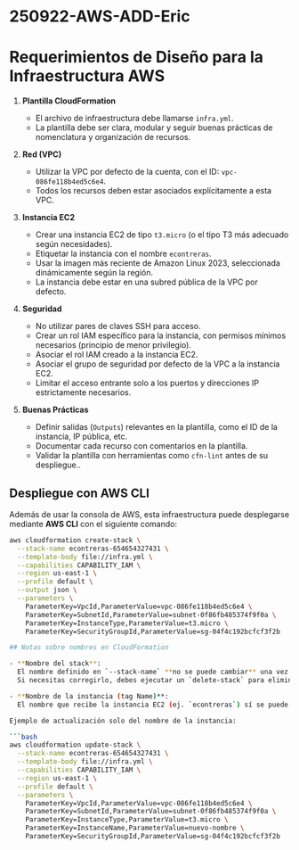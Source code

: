 # 250922-AWS-ADD-Eric
# Requerimientos de Diseño para la Infraestructura AWS

1. **Plantilla CloudFormation**
	- El archivo de infraestructura debe llamarse `infra.yml`.
	- La plantilla debe ser clara, modular y seguir buenas prácticas de nomenclatura y organización de recursos.

2. **Red (VPC)**
	- Utilizar la VPC por defecto de la cuenta, con el ID: `vpc-086fe118b4ed5c6e4`.
	- Todos los recursos deben estar asociados explícitamente a esta VPC.

3. **Instancia EC2**
	- Crear una instancia EC2 de tipo `t3.micro` (o el tipo T3 más adecuado según necesidades).
	- Etiquetar la instancia con el nombre `econtreras`.
	- Usar la imagen más reciente de Amazon Linux 2023, seleccionada dinámicamente según la región.
	- La instancia debe estar en una subred pública de la VPC por defecto.

4. **Seguridad**
	- No utilizar pares de claves SSH para acceso.
	- Crear un rol IAM específico para la instancia, con permisos mínimos necesarios (principio de menor privilegio).
	- Asociar el rol IAM creado a la instancia EC2.
	- Asociar el grupo de seguridad por defecto de la VPC a la instancia EC2.
	- Limitar el acceso entrante solo a los puertos y direcciones IP estrictamente necesarios.

5. **Buenas Prácticas**
	- Definir salidas (`Outputs`) relevantes en la plantilla, como el ID de la instancia, IP pública, etc.
	- Documentar cada recurso con comentarios en la plantilla.
	- Validar la plantilla con herramientas como `cfn-lint` antes de su despliegue..

## Despliegue con AWS CLI

Además de usar la consola de AWS, esta infraestructura puede desplegarse mediante **AWS CLI** con el siguiente comando:

```bash
aws cloudformation create-stack \
  --stack-name econtreras-654654327431 \
  --template-body file://infra.yml \
  --capabilities CAPABILITY_IAM \
  --region us-east-1 \
  --profile default \
  --output json \
  --parameters \
    ParameterKey=VpcId,ParameterValue=vpc-086fe118b4ed5c6e4 \
    ParameterKey=SubnetId,ParameterValue=subnet-0f86fb485374f9f0a \
    ParameterKey=InstanceType,ParameterValue=t3.micro \
    ParameterKey=SecurityGroupId,ParameterValue=sg-04f4c192bcfcf3f2b

## Notas sobre nombres en CloudFormation

- **Nombre del stack**:  
  El nombre definido en `--stack-name` **no se puede cambiar** una vez creado el stack.  
  Si necesitas corregirlo, debes ejecutar un `delete-stack` para eliminarlo y luego un `create-stack` con el nombre correcto.

- **Nombre de la instancia (tag Name)**:  
  El nombre que recibe la instancia EC2 (ej. `econtreras`) sí se puede cambiar mediante un `update-stack`, modificando el valor del parámetro `InstanceName`.  

Ejemplo de actualización solo del nombre de la instancia:

```bash
aws cloudformation update-stack \
  --stack-name econtreras-654654327431 \
  --template-body file://infra.yml \
  --capabilities CAPABILITY_IAM \
  --region us-east-1 \
  --profile default \
  --parameters \
    ParameterKey=VpcId,ParameterValue=vpc-086fe118b4ed5c6e4 \
    ParameterKey=SubnetId,ParameterValue=subnet-0f86fb485374f9f0a \
    ParameterKey=InstanceType,ParameterValue=t3.micro \
    ParameterKey=InstanceName,ParameterValue=nuevo-nombre \
    ParameterKey=SecurityGroupId,ParameterValue=sg-04f4c192bcfcf3f2b